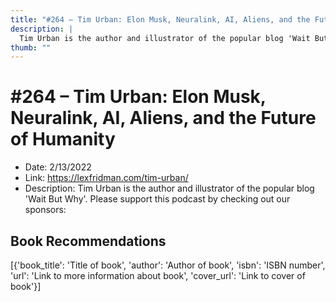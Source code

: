 ```yaml
---
title: "#264 – Tim Urban: Elon Musk, Neuralink, AI, Aliens, and the Future of Humanity"
description: |
  Tim Urban is the author and illustrator of the popular blog 'Wait But Why'. Please support this podcast by checking out our sponsors:"
thumb: ""
---
```


# #264 – Tim Urban: Elon Musk, Neuralink, AI, Aliens, and the Future of Humanity

  - Date: 2/13/2022
  - Link: https://lexfridman.com/tim-urban/
  - Description: Tim Urban is the author and illustrator of the popular blog 'Wait But Why'. Please support this podcast by checking out our sponsors:

## Book Recommendations

[{'book_title': 'Title of book', 'author': 'Author of book', 'isbn': 'ISBN number', 'url': 'Link to more information about book', 'cover_url': 'Link to cover of book'}]